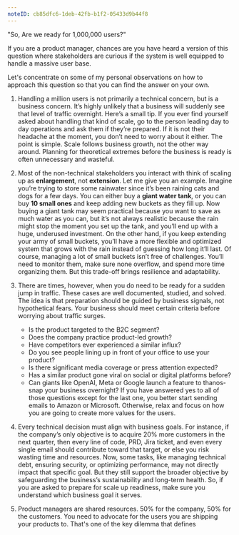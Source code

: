 ```yaml
---
noteID: cb85dfc6-1deb-42fb-b1f2-05433d9b44f8
---
```


"So, Are we ready for 1,000,000 users?"

If you are a product manager, chances are you have heard a version of this question where stakeholders are curious if the system is well equipped to handle a massive user base.  

Let's concentrate on some of my personal observations on how to approach this question so that you can find the answer on your own.  

1. Handling a million users is not primarily a technical concern, but is a business concern. It’s highly unlikely that a business will suddenly see that level of traffic overnight. Here’s a small tip. If you ever find yourself asked about handling that kind of scale, go to the person leading day to day operations and ask them if they’re prepared. If it is not their headache at the moment, you don’t need to worry about it either. The point is simple. Scale follows business growth, not the other way around. Planning for theoretical extremes before the business is ready is often unnecessary and wasteful.

2. Most of the non-technical stakeholders you interact with think of scaling up as **enlargement**, not **extension**. Let me give you an example. Imagine you’re trying to store some rainwater since it’s been raining cats and dogs for a few days. You can either buy a **giant water tank**, or you can buy **10 small ones** and keep adding new buckets as they fill up. Now buying a giant tank may seem practical because you want to save as much water as you can, but it’s not always realistic because the rain might stop the moment you set up the tank, and you’ll end up with a huge, underused investment. On the other hand, if you keep extending your army of small buckets, you’ll have a more flexible and optimized system that grows with the rain instead of guessing how long it’ll last. Of course, managing a lot of small buckets isn’t free of challenges. You’ll need to monitor them, make sure none overflow, and spend more time organizing them. But this trade-off brings resilience and adaptability.

3. There are times, however, when you do need to be ready for a sudden jump in traffic. These cases are well documented, studied, and solved. The idea is that  preparation should be guided by business signals, not hypothetical fears. Your business should meet certain criteria before worrying about traffic surges.
	- Is the product targeted to the B2C segment?
	- Does the company practice product-led growth?
	- Have competitors ever experienced a similar influx?
	- Do you see people lining up in front of your office to use your product?
	- Is there significant media coverage or press attention expected?
	- Has a similar product gone viral on social or digital platforms before?
	- Can giants like OpenAI, Meta or Google launch a feature to thanos-snap your business overnight?
	If you have answered yes to all of those questions except for the last one, you better start sending emails to Amazon or Microsoft. Otherwise, relax and focus on how you are going to create more values for the users.

4. Every technical decision must align with business goals. For instance, if the company’s only objective is to acquire 20% more customers in the next quarter, then every line of code, PRD, Jira ticket, and even every single email should contribute toward that target, or else you risk wasting time and resources. Now, some tasks, like managing technical debt, ensuring security, or optimizing performance, may not directly impact that specific goal. But they still support the broader objective by safeguarding the business’s sustainability and long-term health. So, if you are asked to prepare for scale up readiness, make sure you understand which business goal it serves. 
5. Product managers are shared resources. 50% for the company, 50% for the customers. You need to advocate for the users you are shipping your products to. That's one of the key dilemma that defines